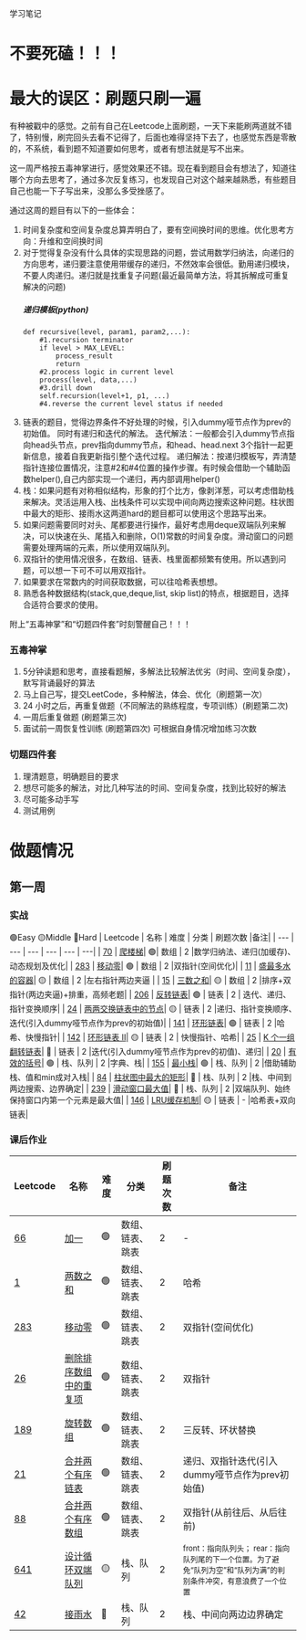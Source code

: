 学习笔记

# 不要死磕！！！
# 最大的误区：刷题只刷一遍
有种被戳中的感觉。之前有自己在Leetcode上面刷题，一天下来能刷两道就不错了，特别慢，刷完回头去看不记得了，后面也难得坚持下去了，也感觉东西是零散的，不系统，看到题不知道要如何思考，或者有想法就是写不出来。

这一周严格按五毒神掌进行，感觉效果还不错。现在看到题目会有想法了，知道往哪个方向去思考了，通过多次反复练习，也发现自己对这个越来越熟悉，有些题目自己也能一下子写出来，没那么多受挫感了。

通过这周的题目有以下的一些体会：
1.  时间复杂度和空间复杂度总算弄明白了，要有空间换时间的思维。优化思考方向：升维和空间换时间
2.  对于觉得复杂没有什么具体的实现思路的问题，尝试用数学归纳法，向递归的方向思考，递归要注意使用带缓存的递归，不然效率会很低。勤用递归模块，不要人肉递归。递归就是找重复子问题(最近最简单方法，将其拆解成可重复解决的问题)
    ##### 递归模板(python)   
        def recursive(level, param1, param2,...):
            #1.recursion terminator
            if level > MAX_LEVEL:
                process_result
                return
            #2.process logic in current level
            process(level, data,...)
            #3.drill down
            self.recursion(level+1, p1, ...)
            #4.reverse the current level status if needed
3. 链表的题目，觉得边界条件不好处理的时候，引入dummy哑节点作为prev的初始值。
   同时有递归和迭代的解法。
   迭代解法：一般都会引入dummy节点指向head头节点，prev指向dummy节点，和head、head.next 3个指针一起更新信息，接着自我更新指引整个迭代过程。
   递归解法：按递归模板写，弄清楚指针连接位置情况，注意#2和#4位置的操作步骤。有时候会借助一个辅助函数helper(),自己内部实现一个递归，再内部调用helper()
4. 栈：如果问题有对称相似结构，形象的打个比方，像剥洋葱，可以考虑借助栈来解决。灵活运用入栈、出栈条件可以实现中间向两边搜索这种问题。柱状图中最大的矩形、接雨水这两道hard的题目都可以使用这个思路写出来。
5. 如果问题需要同时对头、尾都要进行操作，最好考虑用deque双端队列来解决，可以快速在头、尾插入和删除，O(1)常数的时间复杂度。滑动窗口的问题需要处理两端的元素，所以使用双端队列。
6. 双指针的使用情况很多，在数组、链表、栈里面都频繁有使用。所以遇到问题，可以想一下可不可以用双指针。
7. 如果要求在常数内的时间获取数据，可以往哈希表想想。
8. 熟悉各种数据结构(stack,que,deque,list, skip list)的特点，根据题目，选择合适符合要求的使用。



附上“五毒神掌”和“切题四件套”时刻警醒自己！！！
### 五毒神掌
1. 5分钟读题和思考，直接看题解，多解法比较解法优劣（时间、空间复杂度），默写背诵最好的算法
2. 马上自己写，提交LeetCode，多种解法，体会、优化（刷题第一次）
3. 24 小时之后，再重复做题（不同解法的熟练程度，专项训练）(刷题第二次)
4. 一周后重复做题  (刷题第三次)
5. 面试前一周恢复性训练 (刷题第四次)
可根据自身情况增加练习次数

### 切题四件套
1. 理清题意，明确题目的要求
2. 想尽可能多的解法，对比几种写法的时间、空间复杂度，找到比较好的解法
3. 尽可能多动手写
4. 测试用例
   


# 做题情况

## 第一周
### 实战
🟢Easy  🟡Middle  🔴️Hard
| Leetcode | 名称 | 难度 | 分类 | 刷题次数 |备注|
| --- | --- | --- | --- | --- | ---|
| [70](https://leetcode.com/problems/climbing-stairs/discuss/?currentPage=1&orderBy=most_votes&query=) | [爬楼梯](https://leetcode-cn.com/problems/climbing-stairs/)| 🟢| 数组 | 2 |数学归纳法、递归(加缓存)、动态规划及优化|
| [283](https://leetcode.com/problems/move-zeroes/discuss/?currentPage=1&orderBy=most_votes&query=) | [移动零](https://leetcode-cn.com/problems/move-zeroes/)| 🟢 | 数组 | 2 |双指针(空间优化)|
| [11](https://leetcode.com/problems/container-with-most-water/discuss/?currentPage=1&orderBy=most_votes&query=) | [盛最多水的容器](https://leetcode-cn.com/problems/container-with-most-water/)| 🟡 | 数组 | 2 |左右指针两边夹逼 |
| [15](https://leetcode.com/problems/3sum/discuss/?currentPage=1&orderBy=most_votes&query=) | [三数之和](https://leetcode-cn.com/problems/3sum/)| 🟡 | 数组 | 2 |排序+双指针(两边夹逼)+排重，高频老题|
| [206](https://leetcode.com/problems/reverse-linked-list/discuss/?currentPage=1&orderBy=most_votes&query=) | [反转链表](https://leetcode-cn.com/problems/reverse-linked-list/)| 🟢 | 链表 | 2 | 迭代、递归、指针变换顺序|
| [24](https://leetcode.com/problems/swap-nodes-in-pairs/discuss/?currentPage=1&orderBy=most_votes&query=) | [两两交换链表中的节点](https://leetcode-cn.com/problems/swap-nodes-in-pairs/)| 🟡 | 链表 | 2 |递归、指针变换顺序、迭代(引入dummy哑节点作为prev的初始值)|
| [141](https://leetcode.com/problems/linked-list-cycle/discuss/?currentPage=1&orderBy=most_votes&query=) | [环形链表](https://leetcode-cn.com/problems/linked-list-cycle/)| 🟢 | 链表 | 2 |哈希、快慢指针|
| [142](https://leetcode.com/problems/linked-list-cycle-ii/discuss/?currentPage=1&orderBy=most_votes&query=) | [环形链表 II](https://leetcode-cn.com/problems/linked-list-cycle-ii/)| 🟡 | 链表 | 2 | 快慢指针、哈希|
| [25](https://leetcode.com/problems/reverse-nodes-in-k-group/discuss/?currentPage=1&orderBy=most_votes&query=) | [K 个一组翻转链表](https://leetcode-cn.com/problemsreverse-nodes-in-k-group/)| 🔴️ | 链表 | 2 |迭代(引入dummy哑节点作为prev的初值)、递归|
| [20](https://leetcode.com/problems/valid-parentheses/discuss/?currentPage=1&orderBy=most_votes&query=) | [有效的括号](https://leetcode-cn.com/problems/valid-parentheses/)| 🟢 | 栈、队列 | 2 |字典、栈|
| [155](https://leetcode.com/problems/min-stack/discuss/?currentPage=1&orderBy=most_votes&query=) | [最小栈](https://leetcode-cn.com/problems/min-stack/)| 🟢  | 栈、队列 | 2 |借助辅助栈、值和min成对入栈|
| [84](https://leetcode.com/problemslargest-rectangle-in-histogram/discuss/?currentPage=1&orderBy=most_votes&query=) | [柱状图中最大的矩形](https://leetcode-cn.com/problems/largest-rectangle-in-histogram/)| 🔴️ | 栈、队列 | 2 |栈、中间到两边搜索、边界确定|
| [239](https://leetcode.com/problems/sliding-window-maximum/discuss/?currentPage=1&orderBy=most_votes&query=) | [滑动窗口最大值](https://leetcode-cn.com/problems/sliding-window-maximum/)| 🔴️ | 栈、队列 | 2 |双端队列、始终保持窗口内第一个元素是最大值|
| [146](https://leetcode.com/problems/lru-cache/discuss/?currentPage=1&orderBy=most_votes&query=) | [LRU缓存机制](https://leetcode-cn.com/problems/lru-cache/)| 🟡  | 链表 | - |哈希表+双向链表|





### 课后作业
| Leetcode | 名称 | 难度 | 分类 | 刷题次数 |备注|
| --- | --- | --- | --- | --- |---|
| [66](https://leetcode.com/problems/plus-one/discuss/?currentPage=1&orderBy=most_votes&query=) | [加一](https://leetcode-cn.com/problems/plus-one/)| 🟢 | 数组、链表、跳表 | 2 |-|
| [1](https://leetcode.com/problems/two-sum/discuss/?currentPage=1&orderBy=most_votes&query=) | [两数之和](https://leetcode-cn.com/problems/two-sum/)| 🟢  | 数组、链表、跳表 | 2 |哈希|
| [283](https://leetcode.com/problems/move-zeroes/discuss/?currentPage=1&orderBy=most_votes&query=) | [移动零](https://leetcode-cn.com/problems/move-zeroes/)| 🟢  | 数组、链表、跳表 | 2 |双指针(空间优化)|
| [26](https://leetcode.com/problems/remove-duplicates-from-sorted-array/discuss/?currentPage=1&orderBy=most_votes&query=) | [删除排序数组中的重复项](https://leetcode-cn.com/problems/remove-duplicates-from-sorted-array/)| 🟢 | 数组、链表、跳表 | 2 |双指针|
| [189](https://leetcode.com/problems/rotate-array/discuss/?currentPage=1&orderBy=most_votes&query=) | [旋转数组](https://leetcode-cn.com/problems/rotate-array/)| 🟢 | 数组、链表、跳表 | 2 | 三反转、环状替换|
| [21](https://leetcode.com/problems/merge-two-sorted-lists/discuss/?currentPage=1&orderBy=most_votes&query=) | [合并两个有序链表](https://leetcode-cn.com/problems/merge-two-sorted-lists/)| 🟢 | 数组、链表、跳表 | 2 |递归、双指针迭代(引入dummy哑节点作为prev初始值)|
| [88](https://leetcode.com/problems/merge-sorted-array/discuss/?currentPage=1&orderBy=most_votes&query=) | [合并两个有序数组](https://leetcode-cn.com/problems/merge-sorted-array/)| 🟢 | 数组、链表、跳表 |  2 |双指针(从前往后、从后往前) |
| [641](https://leetcode.com/problems/design-circular-deque/discuss/?currentPage=1&orderBy=most_votes&query=) | [设计循环双端队列](https://leetcode-cn.com/problems/design-circular-deque/)| 🟡  | 栈、队列 | 2 |<font size=2>front：指向队列头；  rear：指向队列尾的下一个位置。为了避免“队列为空”和“队列为满”的判别条件冲突，有意浪费了一个位置</font>|
| [42](https://leetcode.com/problems/trapping-rain-water/discuss/?currentPage=1&orderBy=most_votes&query=) | [接雨水](https://leetcode-cn.com/problems/trapping-rain-water/)| 🔴️  | 栈、队列 | 2 |栈、中间向两边边界确定|
